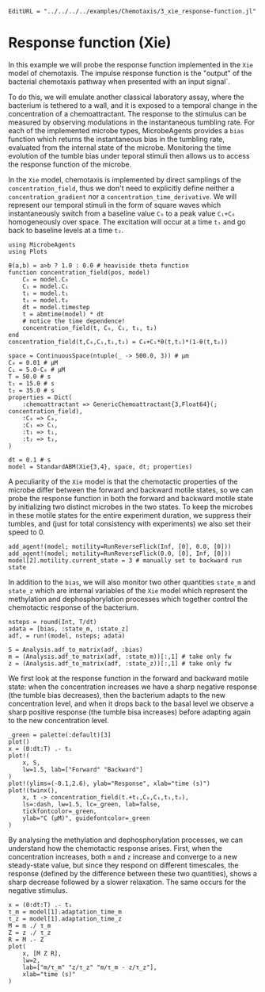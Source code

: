 ```@meta
EditURL = "../../../../examples/Chemotaxis/3_xie_response-function.jl"
```

# Response function (Xie)

In this example we will probe the response function implemented
in the `Xie` model of chemotaxis.
The impulse response function is the "output" of the bacterial chemotaxis
pathway when presented with an input signal`.

To do this, we will emulate another classical laboratory assay, where the
bacterium is tethered to a wall, and it is exposed to a temporal change
in the concentration of a chemoattractant.
The response to the stimulus can be measured by observing modulations
in the instantaneous tumbling rate.
For each of the implemented microbe types, MicrobeAgents provides a
`bias` function which returns the instantaneous bias
in the tumbling rate, evaluated from the internal state of the microbe.
Monitoring the time evolution of the tumble bias under teporal stimuli
then allows us to access the response function of the microbe.

In the `Xie` model, chemotaxis is implemented by direct samplings of the
`concentration_field`, thus we don't need to explicitly define neither
a `concentration_gradient` nor a `concentration_time_derivative`.
We will represent our temporal stimuli in the form of square waves which
instantaneously switch from a baseline value `C₀` to a peak value `C₁+C₀`
homogeneously over space.
The excitation will occur at a time `t₁` and go back to baseline levels
at a time `t₂`.

````@example 3_xie_response-function
using MicrobeAgents
using Plots

θ(a,b) = a>b ? 1.0 : 0.0 # heaviside theta function
function concentration_field(pos, model)
    C₀ = model.C₀
    C₁ = model.C₁
    t₁ = model.t₁
    t₂ = model.t₂
    dt = model.timestep
    t = abmtime(model) * dt
    # notice the time dependence!
    concentration_field(t, C₀, C₁, t₁, t₂)
end
concentration_field(t,C₀,C₁,t₁,t₂) = C₀+C₁*θ(t,t₁)*(1-θ(t,t₂))

space = ContinuousSpace(ntuple(_ -> 500.0, 3)) # μm
C₀ = 0.01 # μM
C₁ = 5.0-C₀ # μM
T = 50.0 # s
t₁ = 15.0 # s
t₂ = 35.0 # s
properties = Dict(
    :chemoattractant => GenericChemoattractant{3,Float64}(; concentration_field),
    :C₀ => C₀,
    :C₁ => C₁,
    :t₁ => t₁,
    :t₂ => t₂,
)

dt = 0.1 # s
model = StandardABM(Xie{3,4}, space, dt; properties)
````

A peculiarity of the `Xie` model is that the chemotactic properties of the
microbe differ between the forward and backward motile states, so we can
probe the response function in both the forward and backward motile state
by initializing two distinct microbes in the two states.
To keep the microbes in these motile states for the entire experiment duration,
we suppress their tumbles, and (just for total consistency with experiments)
we also set their speed to 0.

````@example 3_xie_response-function
add_agent!(model; motility=RunReverseFlick(Inf, [0], 0.0, [0]))
add_agent!(model; motility=RunReverseFlick(0.0, [0], Inf, [0]))
model[2].motility.current_state = 3 # manually set to backward run state
````

In addition to the `bias`, we will also monitor two other quantities
`state_m` and `state_z` which are internal variables of the `Xie` model
which represent the methylation and dephosphorylation processes which
together control the chemotactic response of the bacterium.

````@example 3_xie_response-function
nsteps = round(Int, T/dt)
adata = [bias, :state_m, :state_z]
adf, = run!(model, nsteps; adata)

S = Analysis.adf_to_matrix(adf, :bias)
m = (Analysis.adf_to_matrix(adf, :state_m))[:,1] # take only fw
z = (Analysis.adf_to_matrix(adf, :state_z))[:,1] # take only fw
````

We first look at the response function in the forward and backward
motile state: when the concentration increases we have a sharp negative
response (the tumble bias decreases), then the bacterium adapts to the new
concentration level, and when it drops back to the basal level we observe
a sharp positive response (the tumble bisa increases) before adapting
again to the new concentration level.

````@example 3_xie_response-function
_green = palette(:default)[3]
plot()
x = (0:dt:T) .- t₁
plot!(
    x, S,
    lw=1.5, lab=["Forward" "Backward"]
)
plot!(ylims=(-0.1,2.6), ylab="Response", xlab="time (s)")
plot!(twinx(),
    x, t -> concentration_field(t.+t₁,C₀,C₁,t₁,t₂),
    ls=:dash, lw=1.5, lc=_green, lab=false,
    tickfontcolor=_green,
    ylab="C (μM)", guidefontcolor=_green
)
````

By analysing the methylation and dephosphorylation processes, we can
understand how the chemotactic response arises.
First, when the concentration increases, both `m` and `z` increase and converge
to a new steady-state value, but since they respond on different timescales,
the response (defined by the difference between these two quantities), shows
a sharp decrease followed by a slower relaxation.
The same occurs for the negative stimulus.

````@example 3_xie_response-function
x = (0:dt:T) .- t₁
τ_m = model[1].adaptation_time_m
τ_z = model[1].adaptation_time_z
M = m ./ τ_m
Z = z ./ τ_z
R = M .- Z
plot(
    x, [M Z R],
    lw=2,
    lab=["m/τ_m" "z/τ_z" "m/τ_m - z/τ_z"],
    xlab="time (s)"
)
````

